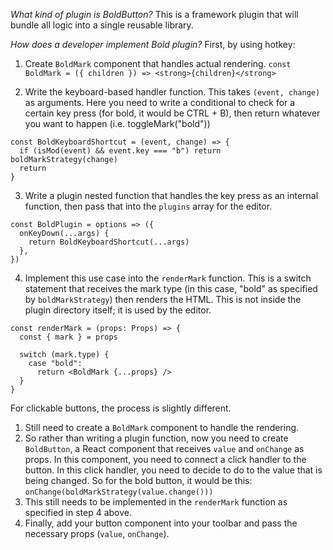 _What kind of plugin is BoldButton?_
This is a framework plugin that will bundle all logic into a single reusable library.

_How does a developer implement Bold plugin?_
First, by using hotkey:

1. Create `BoldMark` component that handles actual rendering.
   `const BoldMark = ({ children }) => <strong>{children}</strong>`

2. Write the keyboard-based handler function. This takes `(event, change)` as arguments. Here you need to write a conditional to check for a certain key press (for bold, it would be CTRL + B), then return whatever you want to happen (i.e. toggleMark("bold"))

```
const BoldKeyboardShortcut = (event, change) => {
  if (isMod(event) && event.key === "b") return boldMarkStrategy(change)
  return
}
```

3. Write a plugin nested function that handles the key press as an internal function, then pass that into the `plugins` array for the editor.

```
const BoldPlugin = options => ({
  onKeyDown(...args) {
    return BoldKeyboardShortcut(...args)
  },
})
```

4. Implement this use case into the `renderMark` function. This is a switch statement that receives the mark type (in this case, "bold" as specified by `boldMarkStrategy`) then renders the HTML. This is not inside the plugin directory itself; it is used by the editor.

```
const renderMark = (props: Props) => {
  const { mark } = props

  switch (mark.type) {
    case "bold":
      return <BoldMark {...props} />
  }
}
```

For clickable buttons, the process is slightly different.

1. Still need to create a `BoldMark` component to handle the rendering.
2. So rather than writing a plugin function, now you need to create `BoldButton`, a React component that receives `value` and `onChange` as props. In this component, you need to connect a click handler to the button. In this click handler, you need to decide to do to the value that is being changed. So for the bold button, it would be this:
   `onChange(boldMarkStrategy(value.change()))`
3. This still needs to be implemented in the `renderMark` function as specified in step 4 above.
4. Finally, add your button component into your toolbar and pass the necessary props (`value`, `onChange`).
